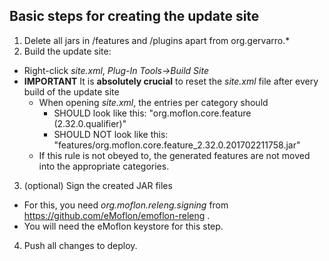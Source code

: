 ## Basic steps for creating the update site
1. Delete all jars in /features and /plugins apart from org.gervarro.*
2. Build the update site:
  * Right-click *site.xml*, *Plug-In Tools->Build Site*
  * **IMPORTANT** It is **absolutely crucial** to reset the *site.xml* file after every build of the update site
    * When opening *site.xml*, the entries per category should
       * SHOULD look like this: "org.moflon.core.feature (2.32.0.qualifier)"
       * SHOULD NOT look like this: "features/org.moflon.core.feature_2.32.0.201702211758.jar"
    * If this rule is not obeyed to, the generated features are not moved into the appropriate categories.
3. (optional) Sign the created JAR files
  * For this, you need *org.moflon.releng.signing* from https://github.com/eMoflon/emoflon-releng .
  * You will need the eMoflon keystore for this step.
4. Push all changes to deploy.